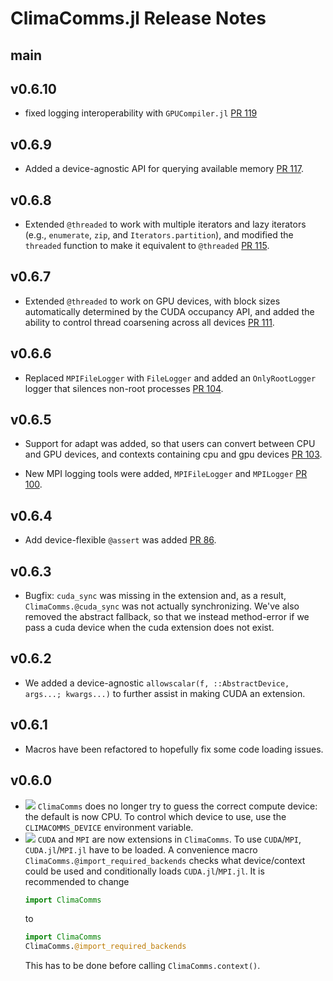 ClimaComms.jl Release Notes
========================

main
-------

v0.6.10
-------
- fixed logging interoperability with `GPUCompiler.jl` [PR 119](https://github.com/CliMA/ClimaComms.jl/pull/119)

v0.6.9
-------
- Added a device-agnostic API for querying available memory [PR 117](https://github.com/CliMA/ClimaComms.jl/pull/117).

v0.6.8
-------
- Extended `@threaded` to work with multiple iterators and lazy iterators (e.g., `enumerate`, `zip`, and `Iterators.partition`), and modified the `threaded` function to make it equivalent to `@threaded` [PR 115](https://github.com/CliMA/ClimaComms.jl/pull/115).

v0.6.7
-------
- Extended `@threaded` to work on GPU devices, with block sizes automatically determined by the CUDA occupancy API, and added the ability to control thread coarsening across all devices [PR 111](https://github.com/CliMA/ClimaComms.jl/pull/111).

v0.6.6
-------
- Replaced `MPIFileLogger` with `FileLogger` and added an `OnlyRootLogger` logger that silences non-root processes [PR 104](https://github.com/CliMA/ClimaComms.jl/pull/104).

v0.6.5
-------

- Support for adapt was added, so that users can convert between CPU and GPU
  devices, and contexts containing cpu and gpu devices [PR 103](https://github.com/CliMA/ClimaComms.jl/pull/103).

- New MPI logging tools were added, `MPIFileLogger` and `MPILogger` [PR 100](https://github.com/CliMA/ClimaComms.jl/pull/100).

v0.6.4
-------

- Add device-flexible `@assert` was added [PR 86](https://github.com/CliMA/ClimaComms.jl/pull/86).

v0.6.3
-------

- Bugfix: `cuda_sync` was missing in the extension and, as a result, `ClimaComms.@cuda_sync` was not actually synchronizing. We've also removed the abstract fallback, so that we instead method-error if we pass a cuda device when the cuda extension does not exist.

v0.6.2
-------

- We added a device-agnostic `allowscalar(f, ::AbstractDevice, args...; kwargs...)` to further assist in making CUDA an extension.

v0.6.1
-------

- Macros have been refactored to hopefully fix some code loading issues.

v0.6.0
-------

- ![][badge-💥breaking] `ClimaComms` does no longer try to guess the correct
  compute device: the default is now CPU. To control which device to use,
  use the `CLIMACOMMS_DEVICE` environment variable.
- ![][badge-💥breaking] `CUDA` and `MPI` are now extensions in `ClimaComms`. To
  use `CUDA`/`MPI`, `CUDA.jl`/`MPI.jl` have to be loaded. A convenience macro
  `ClimaComms.@import_required_backends` checks what device/context could be
  used and conditionally loads `CUDA.jl`/`MPI.jl`. It is recommended to change
  ```julia
  import ClimaComms
  ```
  to 
  ```julia
  import ClimaComms
  ClimaComms.@import_required_backends
  ```
  This has to be done before calling `ClimaComms.context()`.

[badge-💥breaking]: https://img.shields.io/badge/💥BREAKING-red.svg

